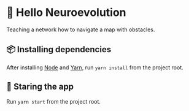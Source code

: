 # :wave: Hello Neuroevolution

Teaching a network how to navigate a map with obstacles.

## :package: Installing dependencies

After installing [Node](https://nodejs.org) and [Yarn](https://yarnpkg.com/), run `yarn install` from the project root.


## :rocket: Staring the app

Run `yarn start` from the project root.
